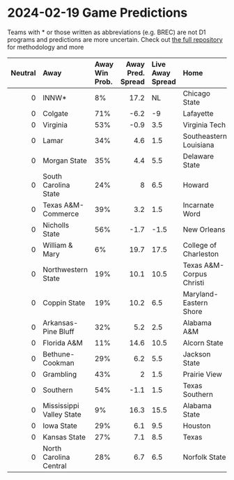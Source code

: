 # 2024-02-19 Game Predictions
Teams with * or those written as abbreviations (e.g. BREC) are not D1 programs and predictions are more uncertain. Check out [the full repository](https://github.com/grdavis/college-basketball-elo) for methodology and more

|   Neutral | Away                     | Away Win Prob.   |   Away Pred. Spread | Live Away Spread   | Home                     | Home Win Prob.   |   Home Pred. Spread |
|----------:|:-------------------------|:-----------------|--------------------:|:-------------------|:-------------------------|:-----------------|--------------------:|
|         0 | INNW*                    | 8%               |                17.2 | NL                 | Chicago State            | 92%              |               -17.2 |
|         0 | Colgate                  | 71%              |                -6.2 | -9                 | Lafayette                | 29%              |                 6.2 |
|         0 | Virginia                 | 53%              |                -0.9 | 3.5                | Virginia Tech            | 47%              |                 0.9 |
|         0 | Lamar                    | 34%              |                 4.6 | 1.5                | Southeastern Louisiana   | 66%              |                -4.6 |
|         0 | Morgan State             | 35%              |                 4.4 | 5.5                | Delaware State           | 65%              |                -4.4 |
|         0 | South Carolina State     | 24%              |                 8   | 6.5                | Howard                   | 76%              |                -8   |
|         0 | Texas A&M-Commerce       | 39%              |                 3.2 | 1.5                | Incarnate Word           | 61%              |                -3.2 |
|         0 | Nicholls State           | 56%              |                -1.7 | -1.5               | New Orleans              | 44%              |                 1.7 |
|         0 | William & Mary           | 6%               |                19.7 | 17.5               | College of Charleston    | 94%              |               -19.7 |
|         0 | Northwestern State       | 19%              |                10.1 | 10.5               | Texas A&M-Corpus Christi | 81%              |               -10.1 |
|         0 | Coppin State             | 19%              |                10.2 | 6.5                | Maryland-Eastern Shore   | 81%              |               -10.2 |
|         0 | Arkansas-Pine Bluff      | 32%              |                 5.2 | 2.5                | Alabama A&M              | 68%              |                -5.2 |
|         0 | Florida A&M              | 11%              |                14.6 | 10.5               | Alcorn State             | 89%              |               -14.6 |
|         0 | Bethune-Cookman          | 29%              |                 6.2 | 5.5                | Jackson State            | 71%              |                -6.2 |
|         0 | Grambling                | 43%              |                 2   | 1.5                | Prairie View             | 57%              |                -2   |
|         0 | Southern                 | 54%              |                -1.1 | 1.5                | Texas Southern           | 46%              |                 1.1 |
|         0 | Mississippi Valley State | 9%               |                16.3 | 15.5               | Alabama State            | 91%              |               -16.3 |
|         0 | Iowa State               | 29%              |                 6.1 | 9.5                | Houston                  | 71%              |                -6.1 |
|         0 | Kansas State             | 27%              |                 7.1 | 8.5                | Texas                    | 73%              |                -7.1 |
|         0 | North Carolina Central   | 28%              |                 6.7 | 6.5                | Norfolk State            | 72%              |                -6.7 |
